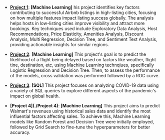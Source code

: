 
- **[Project 1](./Project1)**: **[Machine Learning]** his project identifies key factors contributing to successful Airbnb listings in high-listing cities, focusing on how multiple features impact listing success globally. The analysis helps hosts in low-listing cities improve visibility and attract more bookings. Key techniques used include Exploratory Data Analysis, Host Recommendations, Price Elasticity, Amenities Analysis, Discount Analysis, Multi Regression, Decision Tree, and Sentiment Text Analysis, providing actionable insights for similar regions.


- **[Project 2](./Project2)**: **[Machine Learning]** This project's goal is to predict the likelihood of a flight being delayed based on factors like weather, flight tine, destination, etc, using Machine Learning technqiues, specifically Logistic Regression and Decision Tree. Then, to assess the performance of the models, cross validation was performed followed by a ROC curve. 

- **[Project 3](./Project3)**: **[SQL]** This project focuses on analyzing COVID-19 data using a variety of SQL queries to explore different aspects of the pandemic's impact on global health.

- **[Project 4](./Project 4)**: **[Machine Learning]** This project aims to predict Walmart's revenues using historical sales data and identify the most influential factors affecting sales. To achieve this, Machine Learning models like Random Forest and Decision Tree were initially employed, followed by Grid Search to fine-tune the hyperparameters for better accuracy.

